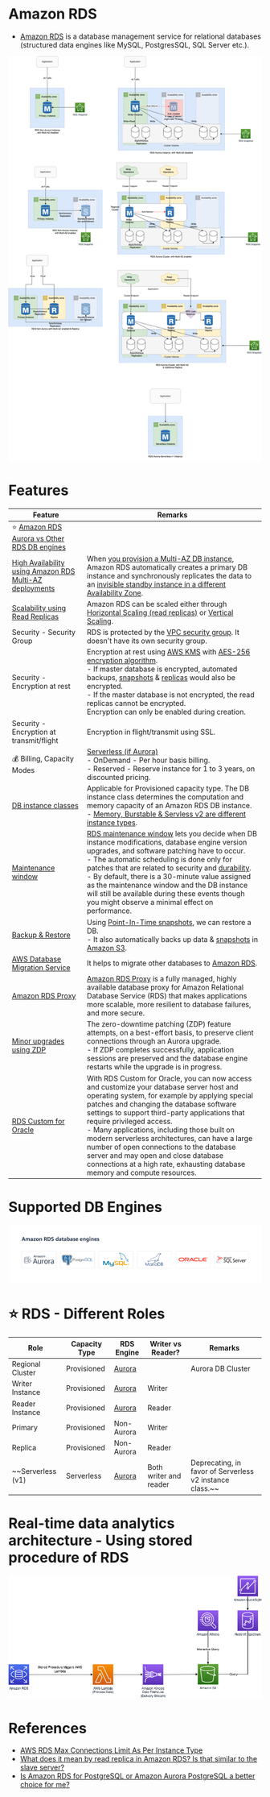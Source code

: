 # Amazon RDS
- [Amazon RDS](https://aws.amazon.com/rds/) is a database management service for relational databases (structured data engines like MySQL, PostgresSQL, SQL Server etc.).

![img.png](assets/Multi-AZ/RDS-Multi-AZ-Replica.drawio.png)

# Features

| Feature                                                                                                                                      | Remarks                                                                                                                                                                                                                                                                                                                                                                                                                                                                                                                                                                                                                        |
|----------------------------------------------------------------------------------------------------------------------------------------------|--------------------------------------------------------------------------------------------------------------------------------------------------------------------------------------------------------------------------------------------------------------------------------------------------------------------------------------------------------------------------------------------------------------------------------------------------------------------------------------------------------------------------------------------------------------------------------------------------------------------------------|
| :star: [Amazon RDS Aurora vs Other RDS DB engines](AmazonAuroraVsOtherDBEngines.md)                                                          |                                                                                                                                                                                                                                                                                                                                                                                                                                                                                                                                                                                                                                |
| [High Availability using Amazon RDS Multi-AZ deployments](RDSDeploymentOptions/MultiAZInstance.md)                                           | When [you provision a Multi-AZ DB instance](https://aws.amazon.com/rds/features/multi-az/), Amazon RDS automatically creates a primary DB instance and synchronously replicates the data to an [invisible standby instance in a different Availability Zone](https://stackoverflow.com/questions/58779115/difference-between-multi-az-deployment-and-read-replica-verison-multi-az-depl).                                                                                                                                                                                                                                      |
| [Scalability using Read Replicas](https://docs.aws.amazon.com/AmazonRDS/latest/AuroraUserGuide/Aurora.Replication.html)                      | Amazon RDS can be scaled either through [Horizontal Scaling (read replicas)](../../../HLD-System-Designs/3_Databases/3_Scalability-Techniques/Readme.md) or [Vertical Scaling](../../../HLD-System-Designs/3_Databases/3_Scalability-Techniques/Readme.md).                                                                                                                                                                                                                                                                                                                                                                                              |
| Security - Security Group                                                                                                                    | RDS is protected by the [VPC security group](https://docs.aws.amazon.com/AmazonRDS/latest/UserGuide/UsingWithRDS.html). It doesn't have its own security group.                                                                                                                                                                                                                                                                                                                                                                                                                                                                |
| Security - Encryption at rest                                                                                                                | Encryption at rest using [AWS KMS](../../17_Security/1_DataProtection/AWSKMS.md) with [AES-256 encryption algorithm](https://docs.aws.amazon.com/AmazonRDS/latest/UserGuide/Overview.Encryption.html).<br/>- If master database is encrypted, automated backups, [snapshots](../../12_Backup&DR/RDSSnapshots.md) & [replicas](RDSReadReplicas.md) would also be encrypted.<br/>- If the master database is not encrypted, the read replicas cannot be encrypted.<br/>Encryption can only be enabled during creation.                                                                                            |
| Security - Encryption at transmit/flight                                                                                                     | Encryption in flight/transmit using SSL.                                                                                                                                                                                                                                                                                                                                                                                                                                                                                                                                                                                       |
| :moneybag: Billing, Capacity Modes                                                                                                           | [Serverless (if Aurora)](../AmazonDynamoDB/CapacityModes/Readme.md)<br/>- OnDemand - Per hour basis billing.<br/>- Reserved - Reserve instance for 1 to 3 years, on discounted pricing.                                                                                                                                                                                                                                                                                                                                                                                                                                        |
| [DB instance classes](https://docs.aws.amazon.com/AmazonRDS/latest/UserGuide/Concepts.DBInstanceClass.html)                                  | Applicable for Provisioned capacity type. The DB instance class determines the computation and memory capacity of an Amazon RDS DB instance. <br/>- [Memory, Burstable & Servless v2 are different instance types](https://aws.amazon.com/rds/instance-types/).                                                                                                                                                                                                                                                                                                                                                                |
| [Maintenance window](https://docs.aws.amazon.com/AmazonRDS/latest/UserGuide/USER_UpgradeDBInstance.Maintenance.html)                         | [RDS maintenance window](https://docs.aws.amazon.com/AmazonRDS/latest/UserGuide/USER_UpgradeDBInstance.Maintenance.html) lets you decide when DB instance modifications, database engine version upgrades, and software patching have to occur.<br/>- The automatic scheduling is done only for patches that are related to security and [durability](../../../HLD-System-Designs/3_Databases/1_ACID-Transactions/Durability.md).<br/>- By default, there is a 30-minute value assigned as the maintenance window and the DB instance will still be available during these events though you might observe a minimal effect on performance. |
| [Backup & Restore](https://docs.aws.amazon.com/AmazonRDS/latest/UserGuide/CHAP_CommonTasks.BackupRestore.html)                               | Using [Point-In-Time snapshots](../../12_Backup&DR/RDSSnapshots.md), we can restore a DB.<br/>- It also automatically backs up data & [snapshots](../../12_Backup&DR/RDSSnapshots.md) in [Amazon S3](../../6_FileStorages/3_S3ObjectStorage/Readme.md).                                                                                                                                                                                                                                                                                                                                                                       |
| [AWS Database Migration Service](../../10_BigData/DataConnectors/AWSDatabaseMigrationService/Readme.md)                              | It helps to migrate other databases to [Amazon RDS]().                                                                                                                                                                                                                                                                                                                                                                                                                                                                                                                                                                         |
| [Amazon RDS Proxy](RDSProxy.md)                                                                                                              | [Amazon RDS Proxy](RDSProxy.md) is a fully managed, highly available database proxy for Amazon Relational Database Service (RDS) that makes applications more scalable, more resilient to database failures, and more secure.                                                                                                                                                                                                                                                                                                                                                                                                  |
| [Minor upgrades using ZDP](https://docs.aws.amazon.com/AmazonRDS/latest/AuroraUserGuide/Concepts.Aurora_Fea_Regions_DB-eng.Feature.ZDP.html) | The zero-downtime patching (ZDP) feature attempts, on a best-effort basis, to preserve client connections through an Aurora upgrade. <br/>- If ZDP completes successfully, application sessions are preserved and the database engine restarts while the upgrade is in progress.                                                                                                                                                                                                                                                                                                                                               |
| [RDS Custom for Oracle](https://aws.amazon.com/blogs/aws/amazon-rds-custom-for-oracle-new-control-capabilities-in-database-environment/)     | With RDS Custom for Oracle, you can now access and customize your database server host and operating system, for example by applying special patches and changing the database software settings to support third-party applications that require privileged access.<br/>-  Many applications, including those built on modern serverless architectures, can have a large number of open connections to the database server and may open and close database connections at a high rate, exhausting database memory and compute resources.                                                                                      |

# Supported DB Engines

![img.png](assets/RDS_database_engines.png)

# :star: RDS - Different Roles

| Role              | Capacity Type | RDS Engine                       | Writer vs Reader?      | Remarks                                                  |
|-------------------|---------------|----------------------------------|------------------------|----------------------------------------------------------|
| Regional Cluster  | Provisioned   | [Aurora](AmazonAurora/Readme.md) |                        | Aurora DB Cluster                                        |
| Writer Instance   | Provisioned   | [Aurora](AmazonAurora/Readme.md) | Writer                 |                                                          |
| Reader Instance   | Provisioned   | [Aurora](AmazonAurora/Readme.md) | Reader                 |                                                          |
| Primary           | Provisioned   | Non-Aurora                       | Writer                 |                                                          |
| Replica           | Provisioned   | Non-Aurora                       | Reader                 |                                                          |
| ~~Serverless (v1) | Serverless    | [Aurora](AmazonAurora/Readme.md) | Both writer and reader | Deprecating, in favor of Serverless v2 instance class.~~ |

# Real-time data analytics architecture - Using stored procedure of RDS

![](assets/RDS-Stored-Procedures.png)

# References
- [AWS RDS Max Connections Limit As Per Instance Type](https://sysadminxpert.com/aws-rds-max-connections-limit/)
- [What does it mean by read replica in Amazon RDS? Is that similar to the slave server?](https://www.quora.com/What-does-it-mean-by-read-replica-in-Amazon-RDS-Is-that-similar-to-the-slave-server)
- [Is Amazon RDS for PostgreSQL or Amazon Aurora PostgreSQL a better choice for me?](https://aws.amazon.com/blogs/database/is-amazon-rds-for-postgresql-or-amazon-aurora-postgresql-a-better-choice-for-me/)